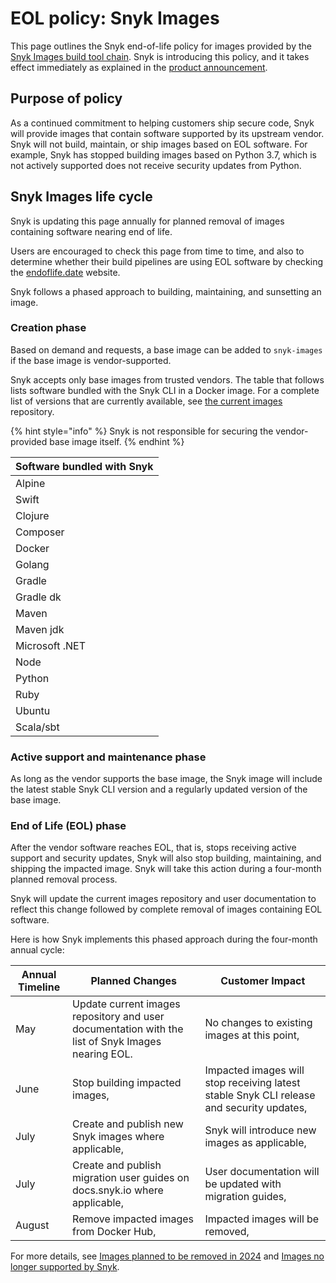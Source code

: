 # EOL policy: Snyk Images

This page outlines the Snyk end-of-life policy for images provided by the [Snyk Images build tool chain](https://github.com/snyk/snyk-images). Snyk is introducing this policy, and it takes effect immediately as explained in the [product announcement](https://updates.snyk.io/important-update-on-snyk-images-obsolete-software-packages-294548).

## Purpose of policy

As a continued commitment to helping customers ship secure code, Snyk will provide images that contain software supported by its upstream vendor. Snyk will not build, maintain, or ship images based on EOL software. For example, Snyk has stopped building images based on Python 3.7, which is not actively supported does not receive security updates from Python.

## Snyk Images life cycle

Snyk is updating this page annually for planned removal of images containing software nearing end of life.

Users are encouraged to check this page from time to time, and also to determine whether their build pipelines are using EOL software by checking the [endoflife.date](https://endoflife.date/) website.

Snyk follows a phased approach to building, maintaining, and sunsetting an image.

### Creation phase

Based on demand and requests, a base image can be added to `snyk-images` if the base image is vendor-supported.

Snyk accepts only base images from trusted vendors. The table that follows lists software bundled with the Snyk CLI in a Docker image. For a complete list of versions that are currently available, see [the current images](https://github.com/snyk/snyk-images/tree/master?tab=readme-ov-file#current-images) repository.

{% hint style="info" %}
Snyk is not responsible for securing the vendor-provided base image itself.
{% endhint %}

| Software bundled with Snyk |
| -------------------------- |
| Alpine                     |
| Swift                      |
| Clojure                    |
| Composer                   |
| Docker                     |
| Golang                     |
| Gradle                     |
| Gradle dk                  |
| Maven                      |
| Maven jdk                  |
| Microsoft .NET             |
| Node                       |
| Python                     |
| Ruby                       |
| Ubuntu                     |
| Scala/sbt                  |

### Active support and maintenance phase

As long as the vendor supports the base image, the Snyk image will include the latest stable Snyk CLI version and a regularly updated version of the base image.

### End of Life (EOL) phase

After the vendor software reaches EOL, that is, stops receiving active support and security updates, Snyk will also stop building, maintaining, and shipping the impacted image. Snyk will take this action during a four-month planned removal process.

Snyk will update the current images repository and user documentation to reflect this change followed by complete removal of images containing EOL software.

Here is how Snyk implements this phased approach during the four-month annual cycle:

| Annual Timeline | Planned Changes                                                                                   | Customer Impact                                                                          |
| --------------- | ------------------------------------------------------------------------------------------------- | ---------------------------------------------------------------------------------------- |
| May             | Update current images repository and user documentation with the list of Snyk Images nearing EOL. | No changes to existing images at this point,                                             |
| June            | Stop building impacted images,                                                                    | Impacted images will stop receiving latest stable Snyk CLI release and security updates, |
| July            | Create and publish new Snyk images where applicable,                                              | Snyk will introduce new images as applicable,                                            |
| July            | Create and publish migration user guides on docs.snyk.io where applicable,                        | User documentation will be updated with migration guides,                                |
| August          | Remove impacted images from Docker Hub,                                                           | Impacted images will be removed,                                                         |

For more details, see [Images planned to be removed in 2024](images-planned-to-be-removed-in-2024.md) and [Images no longer supported by Snyk](images-no-longer-supported-by-snyk.md).

